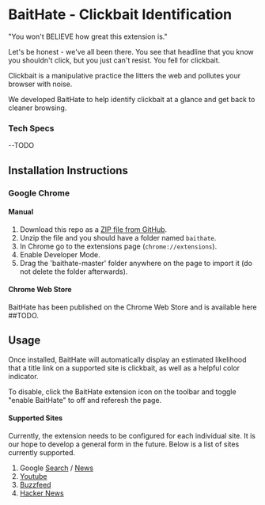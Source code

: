 # BaitHate - Clickbait Identification
"You won't BELIEVE how great this extension is."

Let's be honest - we've all been there. You see that headline that you know you shouldn't click, but you just can't resist. You fell for clickbait.

Clickbait is a manipulative practice the litters the web and pollutes your browser with noise. 

We developed BaitHate to help identify clickbait at a glance and get back to cleaner browsing.

### Tech Specs
--TODO

## Installation Instructions

### Google Chrome

#### Manual
1. Download this repo as a [ZIP file from GitHub](https://github.com/xamroot/baithate/archive/master.zip).
2. Unzip the file and you should have a folder named `baithate`.
3. In Chrome go to the extensions page (`chrome://extensions`).
4. Enable Developer Mode.
5. Drag the 'baithate-master' folder anywhere on the page to import it (do not delete the folder afterwards).

#### Chrome Web Store
BaitHate has been published on the Chrome Web Store and is available here ##TODO. 

## Usage

Once installed, BaitHate will automatically display an estimated likelihood that a title link on a supported site is clickbait, as well as a helpful color indicator. 

To disable, click the BaitHate extension icon on the toolbar and toggle "enable BaitHate" to off and referesh the page.

####  Supported Sites

Currently, the extension needs to be configured for each individual site. It is our hope to develop a general form in the future. Below is a list of sites currently supported.

1. Google [Search](https://www.google.com) / [News](https://news.google.com)
1. [Youtube](https://www.youtube.com)
2. [Buzzfeed](https://www.buzzfeed.com)
3. [Hacker News](https://www.news.ycombinator.com)


